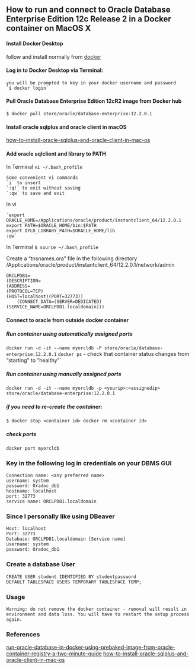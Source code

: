 ## How to run and connect to Oracle Database Enterprise Edition 12c Release 2 in a Docker container on MacOS X

#### Install Docker Desktop 
follow and install normally from [docker](https://hub.docker.com/editions/community/docker-ce-desktop-mac)
#### Log in to Docker Desktop via Terminal:
```
you will be prompted to key in your docker username and password
`$ docker login`
```
#### Pull Oracle Database Enterprise Edition 12cR2 image from Docker hub
`$ docker pull store/oracle/database-enterprise:12.2.0.1`

#### Install oracle sqlplus and oracle client in macOS
[how-to-install-oracle-sqlplus-and-oracle-client-in-mac-os](https://tomeuwork.wordpress.com/2014/05/12/how-to-install-oracle-sqlplus-and-oracle-client-in-mac-os/)

#### Add oracle sqlclient and library to PATH
In Terminal
`vi ~/.bash_profile`

```
Some convenient vi commands
`i` to insert
`:q!` to exit without saving
`:qw` to save and exit
```
In vi
```
`export ORACLE_HOME=/Applications/oracle/product/instantclient_64/12.2.0.1
export PATH=$ORACLE_HOME/bin:$PATH
export DYLD_LIBRARY_PATH=$ORACLE_HOME/lib
:qw`
```
In Terminal
`$ source ~/.bash_profile`

Create a “tnsnames.ora” file in the following directory 
/Applications/oracle/product/instantclient_64/12.2.0.1/network/admin
```
ORCLPDB1=
(DESCRIPTION=
(ADDRESS=
(PROTOCOL=TCP)
(HOST=localhost)(PORT=32773))
    (CONNECT_DATA=(SERVER=DEDICATED)(SERVICE_NAME=ORCLPDB1.localdomain)))
```

#### Connect to oracle from outside docker container
##### Run container using automatically assigned ports
`docker run -d -it --name myorcldb -P store/oracle/database-enterprise:12.2.0.1`
`docker ps` - check that container status changes from “starting” to “healthy”`
##### Run container using manually assigned ports
`docker run -d -it --name myorcldb -p <yourip>:<assignedip> store/oracle/database-enterprise:12.2.0.1`
##### if you need to re-create the container:
`$ docker stop <container id>
docker rm <container id>`
##### check ports
`docker port myorcldb`

### Key in the following log in credentials on your DBMS GUI
```
Connection name: <any preferred name>
username: system
password: Oradoc_db1
hostname: localhost
port: 32773
service name: ORCLPDB1.localdomain
```

### Since I personally like using DBeaver
```
Host: localhost
Port: 32773
Database: ORCLPDB1.localdomain [Service name]
username: system
password: Oradoc_db1
```

### Create a database User 
`CREATE USER student IDENTIFIED BY studentpassword DEFAULT TABLESPACE USERS TEMPORARY TABLESPACE TEMP;`

### Usage 
```
Warning: do not remove the docker container - removal will result in environment and data loss. You will have to restart the setup process again.
```

### References
[run-oracle-database-in-docker-using-prebaked-image-from-oracle-container-registry-a-two-minute-guide](https://technology.amis.nl/2017/11/18/run-oracle-database-in-docker-using-prebaked-image-from-oracle-container-registry-a-two-minute-guide/)
[how-to-install-oracle-sqlplus-and-oracle-client-in-mac-os](https://tomeuwork.wordpress.com/2014/05/12/how-to-install-oracle-sqlplus-and-oracle-client-in-mac-os/)
